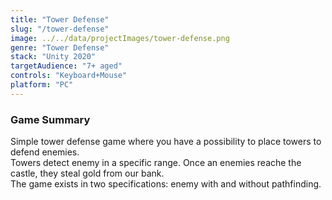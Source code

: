 ```yaml
---
title: "Tower Defense"
slug: "/tower-defense"
image: ../../data/projectImages/tower-defense.png
genre: "Tower Defense"
stack: "Unity 2020"
targetAudience: "7+ aged"
controls: "Keyboard+Mouse"
platform: "PC"
---
```


### Game Summary

Simple tower defense game where you have a possibility to place towers to defend enemies. 
<br/>Towers detect enemy in a specific range. Once an enemies reache the castle, they steal gold from our bank.
<br/> The game exists in two specifications: enemy with and without pathfinding. 